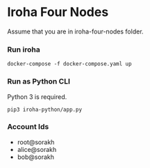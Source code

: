 # Iroha Four Nodes
Assume that you are in iroha-four-nodes folder.

### Run iroha
``` 
docker-compose -f docker-compose.yaml up 
```

### Run as Python CLI
Python 3 is required.
```
pip3 iroha-python/app.py
```

### Account Ids
- root@sorakh
- alice@sorakh
- bob@sorakh
